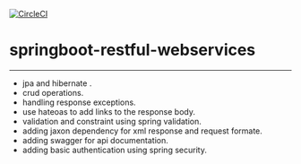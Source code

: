 [![CircleCI](https://circleci.com/gh/amranwr/springboot-restful-webservices/tree/master.svg?style=svg)](https://circleci.com/gh/amranwr/springboot-restful-webservices/tree/master)
# springboot-restful-webservices
--------------------------------
- jpa and hibernate .
- crud operations.
- handling response exceptions.
- use hateoas to add links to the response body.
- validation and constraint using spring validation.
- adding jaxon dependency for xml response and request formate.
- adding swagger for api documentation.
- adding basic authentication using spring security.

